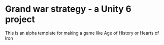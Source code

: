 # Grand war strategy - a Unity 6 project<br>
This is an alpha template for making a game like Age of History or Hearts of Iron

